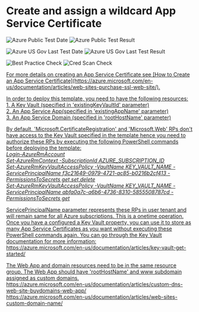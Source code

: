 # Create and assign a wildcard App Service Certificate

![Azure Public Test Date](https://azurequickstartsservice.blob.core.windows.net/badges/101-app-service-certificate-wildcard/PublicLastTestDate.svg)
![Azure Public Test Result](https://azurequickstartsservice.blob.core.windows.net/badges/101-app-service-certificate-wildcard/PublicDeployment.svg)

![Azure US Gov Last Test Date](https://azurequickstartsservice.blob.core.windows.net/badges/101-app-service-certificate-wildcard/FairfaxLastTestDate.svg)
![Azure US Gov Last Test Result](https://azurequickstartsservice.blob.core.windows.net/badges/101-app-service-certificate-wildcard/FairfaxDeployment.svg)

![Best Practice Check](https://azurequickstartsservice.blob.core.windows.net/badges/101-app-service-certificate-wildcard/BestPracticeResult.svg)
![Cred Scan Check](https://azurequickstartsservice.blob.core.windows.net/badges/101-app-service-certificate-wildcard/CredScanResult.svg)

<a href="https://portal.azure.com/#create/Microsoft.Template/uri/https%3A%2F%2Fraw.githubusercontent.com%2Fazure%2Fazure-quickstart-templates%2Fmaster%2F101-app-service-certificate-wildcard%2Fazuredeploy.json" target="_blank">

<P>
For more details on creating an App Service Certificate see [How to Create an App Service Certificate](https://azure.microsoft.com/en-us/documentation/articles/web-sites-purchase-ssl-web-site/).
</P>

<P>
In order to deploy this template, you need to have the following resources: <br />
1. A Key Vault (specified in 'existingKeyVaultId' parameter) <br />
2. An App Service App(specified in 'existingAppName' parameter) <br />
3. An App Service Domain (specified in 'rootHostName' parameter) <br />
</P>

<P>
By default, 'Microsoft.CertificateRegistration' and 'Microsoft.Web' RPs don't have access to the Key Vault specified in the template hence you need to authorize these RPs by executing
the following PowerShell commands before deploying the template: <br />

<I>
Login-AzureRmAccount <br />
Set-AzureRmContext -SubscriptionId AZURE_SUBSCRIPTION_ID <br />
Set-AzureRmKeyVaultAccessPolicy -VaultName KEY_VAULT_NAME -ServicePrincipalName f3c21649-0979-4721-ac85-b0216b2cf413 -PermissionsToSecrets get,set,delete <br />
Set-AzureRmKeyVaultAccessPolicy -VaultName KEY_VAULT_NAME -ServicePrincipalName abfa0a7c-a6b6-4736-8310-5855508787cd -PermissionsToSecrets get <br />
</I>
</P>

<P>
ServicePrincipalName parameter represents these RPs in user tenant and will remain same for all Azure subscriptions. This is a onetime operation. Once you have a configured a Key Vault property,
you can use it to store as many App Service Certificates as you want without executing these PowerShell commands again. You can go through the Key Vault documentation for more information: <br />
https://azure.microsoft.com/en-us/documentation/articles/key-vault-get-started/
</P>
<P>
The Web App and domain resources need to be in the same resource group. The Web App should have 'rootHostName' and www subdomain assigned as custom domains.  <br />
https://azure.microsoft.com/en-us/documentation/articles/custom-dns-web-site-buydomains-web-app/ <br />
https://azure.microsoft.com/en-us/documentation/articles/web-sites-custom-domain-name/ <br />
</p>
